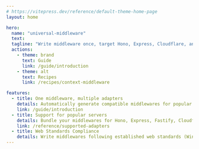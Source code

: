 ```yaml
---
# https://vitepress.dev/reference/default-theme-home-page
layout: home

hero:
  name: "universal-middleware"
  text: 
  tagline: "Write middleware once, target Hono, Express, Cloudflare, and more!"
  actions:
    - theme: brand
      text: Guide
      link: /guide/introduction
    - theme: alt
      text: Recipes
      link: /recipes/context-middleware

features:
  - title: One middleware, multiple adapters
    details: Automatically generate compatible middlewares for popular servers, from a single codebase
    link: /guide/introduction
  - title: Support for popular servers
    details: Bundle your middlewares for Hono, Express, Fastify, Cloudflare, h3, Hattip and Webroute
    link: /reference/supported-adapters
  - title: Web Standards Compliance
    details: Write middlewares following established web standards (WinterCG, WHATWG) to ensure consistency and future-proofing
---
```


